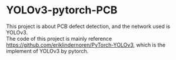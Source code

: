 # YOLOv3-pytorch-PCB
This project is about PCB defect detection, and the network used is YOLOv3.  
The code of this project is mainly reference https://github.com/eriklindernoren/PyTorch-YOLOv3, which is the implement of YOLOv3 by pytorch.
